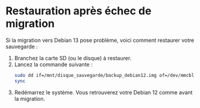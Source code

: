 # Restauration après échec de migration

Si la migration vers Debian 13 pose problème, voici comment restaurer votre sauvegarde :

1. Branchez la carte SD (ou le disque) à restaurer.
2. Lancez la commande suivante :
   ```bash
   sudo dd if=/mnt/disque_sauvegarde/backup_debian12.img of=/dev/mmcblk0 bs=4M status=progress
   sync
   ```
3. Redémarrez le système. Vous retrouverez votre Debian 12 comme avant la migration.
